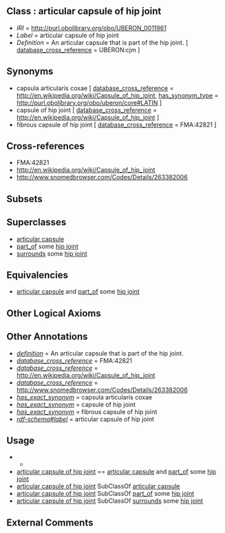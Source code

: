 
## Class : articular capsule of hip joint

 * *IRI* = http://purl.obolibrary.org/obo/UBERON_0011961
 * *Label* = articular capsule of hip joint
 * *Definition* = An articular capsule that is part of the hip joint. [ [database_cross_reference](../../ef/oboInOwl#hasDbXref.md) = UBERON:cjm ]

## Synonyms

 * capsula articularis coxae [ [database_cross_reference](../../ef/oboInOwl#hasDbXref.md) = http://en.wikipedia.org/wiki/Capsule_of_hip_joint, [has_synonym_type](../../pe/oboInOwl#hasSynonymType.md) = http://purl.obolibrary.org/obo/uberon/core#LATIN ]
 * capsule of hip joint [ [database_cross_reference](../../ef/oboInOwl#hasDbXref.md) = http://en.wikipedia.org/wiki/Capsule_of_hip_joint ]
 * fibrous capsule of hip joint [ [database_cross_reference](../../ef/oboInOwl#hasDbXref.md) = FMA:42821 ]

## Cross-references

 * FMA:42821
 * http://en.wikipedia.org/wiki/Capsule_of_hip_joint
 * http://www.snomedbrowser.com/Codes/Details/263382006

## Subsets


## Superclasses

 * [articular capsule](../../UBERON/84/UBERON_0001484.md)
 * [part_of](../../BFO/50/BFO_0000050.md) some [hip joint](../../UBERON/86/UBERON_0001486.md)
 * [surrounds](../../RO/21/RO_0002221.md) some [hip joint](../../UBERON/86/UBERON_0001486.md)

## Equivalencies

 * [articular capsule](../../UBERON/84/UBERON_0001484.md) and [part_of](../../BFO/50/BFO_0000050.md) some [hip joint](../../UBERON/86/UBERON_0001486.md)

## Other Logical Axioms


## Other Annotations

 * *[definition](../../IAO/15/IAO_0000115.md)* = An articular capsule that is part of the hip joint.
 * *[database_cross_reference](../../ef/oboInOwl#hasDbXref.md)* = FMA:42821
 * *[database_cross_reference](../../ef/oboInOwl#hasDbXref.md)* = http://en.wikipedia.org/wiki/Capsule_of_hip_joint
 * *[database_cross_reference](../../ef/oboInOwl#hasDbXref.md)* = http://www.snomedbrowser.com/Codes/Details/263382006
 * *[has_exact_synonym](../../ym/oboInOwl#hasExactSynonym.md)* = capsula articularis coxae
 * *[has_exact_synonym](../../ym/oboInOwl#hasExactSynonym.md)* = capsule of hip joint
 * *[has_exact_synonym](../../ym/oboInOwl#hasExactSynonym.md)* = fibrous capsule of hip joint
 * *[rdf-schema#label](../../el/rdf-schema#label.md)* = articular capsule of hip joint

## Usage

 * -
 * [articular capsule of hip joint](../../UBERON/61/UBERON_0011961.md) == [articular capsule](../../UBERON/84/UBERON_0001484.md) and [part_of](../../BFO/50/BFO_0000050.md) some [hip joint](../../UBERON/86/UBERON_0001486.md)
 * [articular capsule of hip joint](../../UBERON/61/UBERON_0011961.md) SubClassOf [articular capsule](../../UBERON/84/UBERON_0001484.md)
 * [articular capsule of hip joint](../../UBERON/61/UBERON_0011961.md) SubClassOf [part_of](../../BFO/50/BFO_0000050.md) some [hip joint](../../UBERON/86/UBERON_0001486.md)
 * [articular capsule of hip joint](../../UBERON/61/UBERON_0011961.md) SubClassOf [surrounds](../../RO/21/RO_0002221.md) some [hip joint](../../UBERON/86/UBERON_0001486.md)

## External Comments

